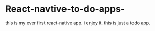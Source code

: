# React-navtive-to-do-apps-
this is my ever first react-native app.
i enjoy it.
this is just a todo app.
